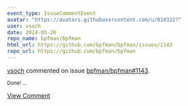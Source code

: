 ```yaml
---
event_type: IssueCommentEvent
avatar: "https://avatars.githubusercontent.com/u/814322?"
user: vsoch
date: 2024-05-20
repo_name: bpfman/bpfman
html_url: https://github.com/bpfman/bpfman/issues/1143
repo_url: https://github.com/bpfman/bpfman
---
```


<a href='https://github.com/vsoch' target='_blank'>vsoch</a> commented on issue <a href='https://github.com/bpfman/bpfman/issues/1143' target='_blank'>bpfman/bpfman#1143</a>.

<small>Done!...</small>

<a href='https://github.com/bpfman/bpfman/issues/1143' target='_blank'>View Comment</a>